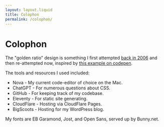 ```yaml
---
layout: layout.liquid
title: Colophon
permalink: /colophon/
---
```


# Colophon

The "golden ratio" design is something I first attempted <a href="https://web.archive.org/web/20061205042655/http://jonathanwold.com/">back in 2006</a> and then re-attempted now, inspired by <a href="https://codepen.io/bobby1030/pen/EWmyZW">this example on codepen</a>.

The tools and resources I used included:

* Nova - My current code-editor of choice on the Mac.
* ChatGPT - For numerous questions about CSS.
* GitHub - For keeping track of my codebase.
* Eleventy - For static site generating. 
* CloudFlare - Hosting via CloudFlare Pages. 
* BigScoots - Hosting for my WordPress blog.

My fonts are EB Garamond, Jost, and Open Sans, served up by Bunny.net.